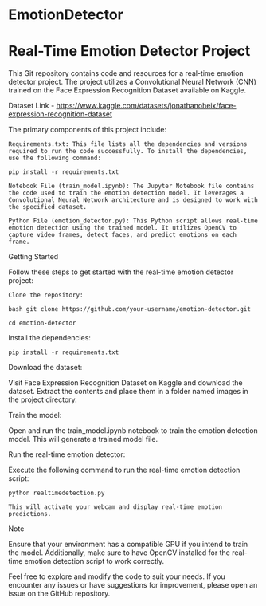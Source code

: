 # EmotionDetector
# Real-Time Emotion Detector Project

This Git repository contains code and resources for a real-time emotion detector project. The project utilizes a Convolutional Neural Network (CNN) trained on the Face Expression Recognition Dataset available on Kaggle. 

Dataset Link - https://www.kaggle.com/datasets/jonathanoheix/face-expression-recognition-dataset


The primary components of this project include:

    Requirements.txt: This file lists all the dependencies and versions required to run the code successfully. To install the dependencies, use the following command:

    pip install -r requirements.txt

    Notebook File (train_model.ipynb): The Jupyter Notebook file contains the code used to train the emotion detection model. It leverages a Convolutional Neural Network architecture and is designed to work with the specified dataset.

    Python File (emotion_detector.py): This Python script allows real-time emotion detection using the trained model. It utilizes OpenCV to capture video frames, detect faces, and predict emotions on each frame.

Getting Started

Follow these steps to get started with the real-time emotion detector project:

    Clone the repository:

    bash git clone https://github.com/your-username/emotion-detector.git
    
    cd emotion-detector

Install the dependencies:

    pip install -r requirements.txt

Download the dataset:

Visit Face Expression Recognition Dataset on Kaggle and download the dataset. Extract the contents and place them in a folder named images in the project directory.

Train the model:

Open and run the train_model.ipynb notebook to train the emotion detection model. This will generate a trained model file.

Run the real-time emotion detector:

Execute the following command to run the real-time emotion detection script:

    python realtimedetection.py

    This will activate your webcam and display real-time emotion predictions.

Note

Ensure that your environment has a compatible GPU if you intend to train the model. Additionally, make sure to have OpenCV installed for the real-time emotion detection script to work correctly.

Feel free to explore and modify the code to suit your needs. If you encounter any issues or have suggestions for improvement, please open an issue on the GitHub repository.
